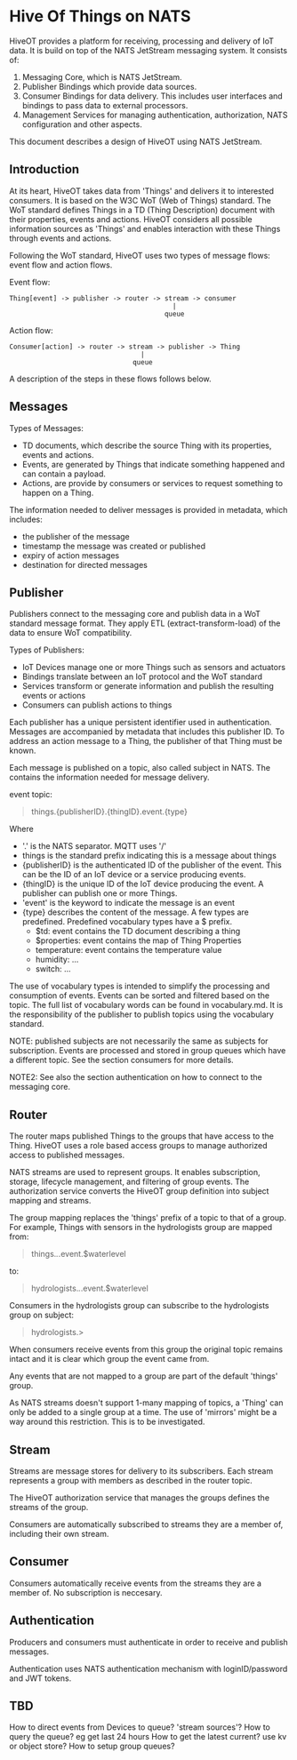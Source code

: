 # Hive Of Things on NATS

HiveOT provides a platform for receiving, processing and delivery of IoT data. It is build on top of the NATS JetStream messaging system. It consists of:
1. Messaging Core, which is NATS JetStream.
2. Publisher Bindings which provide data sources.
3. Consumer Bindings for data delivery. This includes user interfaces and bindings to pass data to external processors.
4. Management Services for managing authentication, authorization, NATS configuration and other aspects.

This document describes a design of HiveOT using NATS JetStream.  

## Introduction

At its heart, HiveOT takes data from 'Things' and delivers it to interested consumers. It is based on the W3C WoT (Web of Things) standard. The WoT standard defines Things in a TD (Thing Description) document with their properties, events and actions. HiveOT considers all possible information sources as 'Things' and enables interaction with these Things through events and actions. 

Following the WoT standard, HiveOT uses two types of message flows: event flow and action flows. 

Event flow:

```
Thing[event] -> publisher -> router -> stream -> consumer
                                         |
                                       queue
```

Action flow:

```
Consumer[action] -> router -> stream -> publisher -> Thing
                                 |
                               queue
```

A description of the steps in these flows follows below. 

## Messages

Types of Messages:
* TD documents, which describe the source Thing with its properties, events and actions. 
* Events, are generated by Things that indicate something happened and can contain a payload.
* Actions, are provide by consumers or services to request something to happen on a Thing.

The information needed to deliver messages is provided in metadata, which includes: 
* the publisher of the message
* timestamp the message was created or published
* expiry of action messages
* destination for directed messages


## Publisher

Publishers connect to the messaging core and publish data in a WoT standard message format. They apply ETL (extract-transform-load) of the data to ensure WoT compatibility.    

Types of Publishers:
* IoT Devices manage one or more Things such as sensors and actuators
* Bindings translate between an IoT protocol and the WoT standard
* Services transform or generate information and publish the resulting events or actions  
* Consumers can publish actions to things

Each publisher has a unique persistent identifier used in authentication. Messages are accompanied by metadata that includes this publisher ID. To address an action message to a Thing, the publisher of that Thing must be known.

Each message is published on a topic, also called subject in NATS. The contains the information needed for message delivery.

event topic:
> things.{publisherID}.{thingID}.event.{type}

Where
* '.' is the NATS separator. MQTT uses '/'
* things is the standard prefix indicating this is a message about things
* {publisherID} is the authenticated ID of the publisher of the event. This can be the ID of an IoT device or a service producing events. 
* {thingID} is the unique ID of the IoT device producing the event. A publisher can publish one or more Things.  
* 'event' is the keyword to indicate the message is an event
* {type} describes the content of the message. A few types are predefined. Predefined vocabulary types have a $ prefix.
  * $td: event contains the TD document describing a thing
  * $properties: event contains the map of Thing Properties
  * temperature: event contains the temperature value 
  * humidity: ...
  * switch: ...

The use of vocabulary types is intended to simplify the processing and consumption of events. Events can be sorted and filtered based on the topic. The full list of vocabulary words can be found in vocabulary.md. It is the responsibility of the publisher to publish topics using the vocabulary standard.

NOTE: published subjects are not necessarily the same as subjects for subscription. Events are processed and stored in group queues which have a different topic. See the section consumers for more details.   

NOTE2: See also the section authentication on how to connect to the messaging core. 

## Router

The router maps published Things to the groups that have access to the Thing. HiveOT uses a role based access groups to manage authorized access to published messages. 

NATS streams are used to represent groups. It enables subscription, storage, lifecycle management, and filtering of group events. The authorization service converts the HiveOT group definition into subject mapping and streams.

The group mapping replaces the 'things' prefix of a topic to that of a group. For example, Things with sensors in the hydrologists group are mapped from:
> things.*.*.event.$waterlevel

to:
> hydrologists.*.*.event.$waterlevel

Consumers in the hydrologists group can subscribe to the hydrologists group on subject:
> hydrologists.>

When consumers receive events from this group the original topic remains intact and it is clear which group the event came from.

Any events that are not mapped to a group are part of the default 'things' group. 

As NATS streams doesn't support 1-many mapping of topics, a 'Thing' can only be added to a single group at a time. The use of 'mirrors' might be a way around this restriction. This is to be investigated.




## Stream 

Streams are message stores for delivery to its subscribers. Each stream represents a group with members as described in the router topic. 

The HiveOT authorization service that manages the groups defines the streams of the group. 

Consumers are automatically subscribed to streams they are a member of, including their own stream.

## Consumer

Consumers automatically receive events from the streams they are a member of. No subscription is neccesary.

## Authentication

Producers and consumers must authenticate in order to receive and publish messages.

Authentication uses NATS authentication mechanism with loginID/password and JWT tokens.



## TBD

How to direct events from Devices to queue? 'stream sources'?
How to query the queue? eg get last 24 hours
How to get the latest current? use kv or object store?
How to setup group queues?


